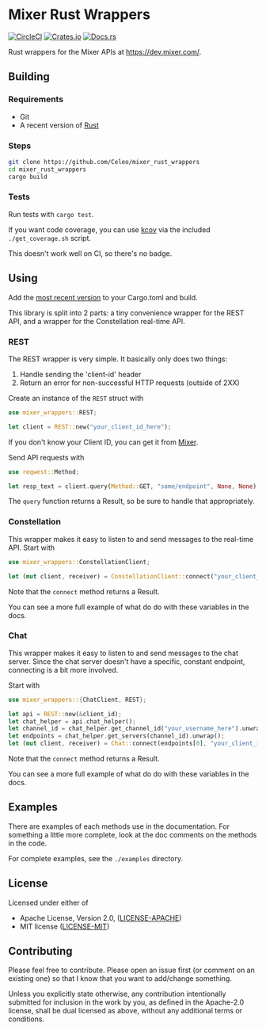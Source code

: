 # Mixer Rust Wrappers

[![CircleCI](https://circleci.com/gh/Celeo/mixer_rust_wrappers.svg?style=svg)](https://circleci.com/gh/Celeo/mixer_rust_wrappers)
[![Crates.io](https://img.shields.io/crates/v/mixer_wrappers)](https://crates.io/crates/mixer_wrappers)
[![Docs.rs](https://docs.rs/mixer_wrappers/badge.svg)](https://docs.rs/mixer_wrappers/latest/mixer_wrappers/)

Rust wrappers for the Mixer APIs at https://dev.mixer.com/.

## Building

### Requirements

* Git
* A recent version of [Rust](https://www.rust-lang.org/tools/install)

### Steps

```sh
git clone https://github.com/Celeo/mixer_rust_wrappers
cd mixer_rust_wrappers
cargo build
```

### Tests

Run tests with `cargo test`.

If you want code coverage, you can use [kcov](https://github.com/SimonKagstrom/kcov) via the included `./get_coverage.sh` script.

This doesn't work well on CI, so there's no badge.

## Using

Add the [most recent version](https://crates.io/crates/mixer_wrappers) to your Cargo.toml and build.

This library is split into 2 parts: a tiny convenience wrapper for the REST API, and a wrapper for the Constellation real-time API.

### REST

The REST wrapper is very simple. It basically only does two things:

1. Handle sending the 'client-id' header
1. Return an error for non-successful HTTP requests (outside of 2XX)

Create an instance of the `REST` struct with

```rust
use mixer_wrappers::REST;

let client = REST::new("your_client_id_here");
```

If you don't know your Client ID, you can get it from [Mixer](https://mixer.com/lab/keypopup).

Send API requests with

```rust
use reqwest::Method;

let resp_text = client.query(Method::GET, "some/endpoint", None, None).unwrap();
```

The `query` function returns a Result, so be sure to handle that appropriately.

### Constellation

This wrapper makes it easy to listen to and send messages to the real-time API. Start with

```rust
use mixer_wrappers::ConstellationClient;

let (mut client, receiver) = ConstellationClient::connect("your_client_id_here").unwrap();
```

Note that the `connect` method returns a Result.

You can see a more full example of what do do with these variables in the docs.

### Chat

This wrapper makes it easy to listen to and send messages to the chat server. Since the chat server
doesn't have a specific, constant endpoint, connecting is a bit more involved.

Start with

```rust
use mixer_wrappers::{ChatClient, REST};

let api = REST::new(&client_id);
let chat_helper = api.chat_helper();
let channel_id = chat_helper.get_channel_id("your_username_here").unwrap();
let endpoints = chat_helper.get_servers(channel_id).unwrap();
let (mut client, receiver) = Chat::connect(endpoints[0], "your_client_id_here").unwrap();
```

Note that the `connect` method returns a Result.

You can see a more full example of what do do with these variables in the docs.

## Examples

There are examples of each methods use in the documentation. For something a little more complete, look at the doc comments on the methods in the code.

For complete examples, see the `./examples` directory.

## License

Licensed under either of

* Apache License, Version 2.0, ([LICENSE-APACHE](LICENSE-APACHE))
* MIT license ([LICENSE-MIT](LICENSE-MIT))

## Contributing

Please feel free to contribute. Please open an issue first (or comment on an existing one) so that I know that you want to add/change something.

Unless you explicitly state otherwise, any contribution intentionally submitted for inclusion in the work by you, as defined in the Apache-2.0 license,
shall be dual licensed as above, without any additional terms or conditions.
